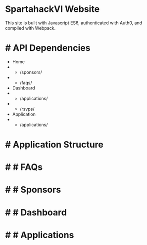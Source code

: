 # SpartahackVI Website
This site is built with Javascript ES6, authenticated with Auth0, and compiled with Webpack.

# # API Dependencies
* Home
* * /sponsors/
* * /faqs/
* Dashboard
* * /applications/
* * /rsvps/
* Application
* * /applications/

# # Application Structure
# # # FAQs
# # # Sponsors
# # # Dashboard
# # # Applications
